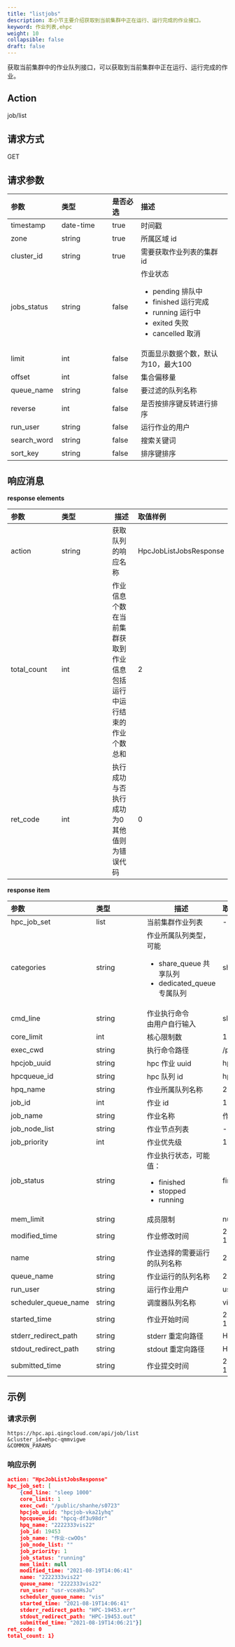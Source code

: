 ```yaml
---
title: "listjobs"
description: 本小节主要介绍获取到当前集群中正在运行、运行完成的作业接口。 
keyword: 作业列表,ehpc
weight: 10
collapsible: false
draft: false
---
```


获取当前集群中的作业队列接口，可以获取到当前集群中正在运行、运行完成的作业。

## Action

job/list

## 请求方式

GET

## 请求参数

| <span style="display:inline-block;width:100px">参数</span> | <span style="display:inline-block;width:100px">类型</span> | 是否必选 | 描述                                                         |
| :--------------------------------------------------------- | :--------------------------------------------------------- | :------- | :----------------------------------------------------------- |
| timestamp                                                  | date-time                                                  | true     | 时间戳                                                       |
| zone                                                       | string                                                     | true     | 所属区域 id                                                  |
| cluster_id                                                 | string                                                     | true     | 需要获取作业列表的集群 id                                    |
| jobs_status                                                | string                                                     | false    | 作业状态<ul><li>pending 排队中</li><li>finished 运行完成</li><li>running 运行中</li><li>exited 失败</li><li>cancelled 取消</li></ul> |
| limit                                                      | int                                                        | false    | 页面显示数据个数，默认为10，最大100                          |
| offset                                                     | int                                                        | false    | 集合偏移量                                                   |
| queue_name                                                 | string                                                     | false    | 要过滤的队列名称                                             |
| reverse                                                    | int                                                        | false    | 是否按排序键反转进行排序                                     |
| run_user                                                   | string                                                     | false    | 运行作业的用户                                               |
| search_word                                                | string                                                     | false    | 搜索关键词                                                   |
| sort_key                                                   | string                                                     | false    | 排序键排序                                                   |

## 响应消息

**response elements**

| <span style="display:inline-block;width:100px">参数</span> | <span style="display:inline-block;width:100px">类型</span> | 描述                                                         | 取值样例               |
| :--------------------------------------------------------- | :--------------------------------------------------------- | ------------------------------------------------------------ | :--------------------- |
| action                                                     | string                                                     | 获取队列的响应名称                                           | HpcJobListJobsResponse |
| total_count                                                | int                                                        | 作业信息个数<br />在当前集群获取到作业信息<br />包括运行中运行结束的作业个数总和 | 2                      |
| ret_code                                                   | int                                                        | 执行成功与否<br />执行成功为0<br />其他值则为错误代码        | 0                      |

**response item**

| <span style="display:inline-block;width:100px">参数</span> | <span style="display:inline-block;width:100px">类型</span> | 描述                                                         | 取值样例             |
| :--------------------------------------------------------- | :--------------------------------------------------------- | ------------------------------------------------------------ | :------------------- |
| hpc_job_set                                                | list                                                       | 当前集群作业列表                                             | -                    |
| categories                                                 | string                                                     | 作业所属队列类型，可能<ul><li>share_queue 共享队列</li><li>dedicated_queue 专属队列</li></ul> | share_queue          |
| cmd_line                                                   | string                                                     | 作业执行命令<br />由用户自行输入                             | sleep 10             |
| core_limit                                                 | int                                                        | 核心限制数                                                   | 1                    |
| exec_cwd                                                   | string                                                     | 执行命令路径                                                 | /public/shanhe/s0723 |
| hpcjob_uuid                                                | string                                                     | hpc 作业 uuid                                                | hpcjoc-o0ov1wbb      |
| hpcqueue_id                                                | string                                                     | hpc 队列 id                                                  | hpcq-df3u98dr        |
| hpq_name                                                   | string                                                     | 作业所属队列名称                                             | 2222333vis22         |
| job_id                                                     | int                                                        | 作业 id                                                      | 19948                |
| job_name                                                   | string                                                     | 作业名称                                                     | 作业-elDVm           |
| job_node_list                                              | string                                                     | 作业节点列表                                                 | -                    |
| job_priority                                               | int                                                        | 作业优先级                                                   | 1                    |
| job_status                                                 | string                                                     | 作业执行状态，可能值：<ul><li>finished </li><li>stopped</li><li>running</li></ul> | finished             |
| mem_limit                                                  | string                                                     | 成员限制                                                     | null                 |
| modified_time                                              | string                                                     | 作业修改时间                                                 | 2021-08-19T14:06:41  |
| name                                                       | string                                                     | 作业选择的需要运行的队列名称                                 | 2222333vis22         |
| queue_name                                                 | string                                                     | 作业运行的队列名称                                           | 2222333vis22         |
| run_user                                                   | string                                                     | 运行作业用户                                                 | usr-vceaHsJu         |
| scheduler_queue_name                                       | string                                                     | 调度器队列名称                                               | vis                  |
| started_time                                               | string                                                     | 作业开始时间                                                 | 2021-08-19T14:06:41  |
| stderr_redirect_path                                       | string                                                     | stderr 重定向路径                                            | HPC-19453.err        |
| stdout_redirect_path                                       | string                                                     | stdout 重定向路径                                            | HPC-19453.out        |
| submitted_time                                             | string                                                     | 作业提交时间                                                 | 2021-08-19T14:06:21  |

## 示例

### 请求示例

```url
https://hpc.api.qingcloud.com/api/job/list
&cluster_id=ehpc-qmmvigwe
&COMMON_PARAMS
```

### 响应示例

```json
action: "HpcJobListJobsResponse"
hpc_job_set: [
	{cmd_line: "sleep 1000"
	core_limit: 1
	exec_cwd: "/public/shanhe/s0723"
	hpcjob_uuid: "hpcjob-vka21yhq"
	hpcqueue_id: "hpcq-df3u98dr"
	hpq_name: "2222333vis22"
	job_id: 19453
	job_name: "作业-cwOOs"
	job_node_list: ""
	job_priority: 1
	job_status: "running"
	mem_limit: null
	modified_time: "2021-08-19T14:06:41"
	name: "2222333vis22"
	queue_name: "2222333vis22"
	run_user: "usr-vceaHsJu"
	scheduler_queue_name: "vis"
	started_time: "2021-08-19T14:06:41"
	stderr_redirect_path: "HPC-19453.err"
	stdout_redirect_path: "HPC-19453.out"
	submitted_time: "2021-08-19T14:06:21"}]
ret_code: 0
total_count: 1}
```
